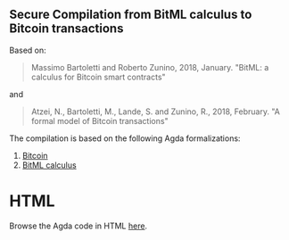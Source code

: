 ## Secure Compilation from BitML calculus to Bitcoin transactions

Based on:
> Massimo Bartoletti and Roberto Zunino, 2018, January.
> "BitML: a calculus for Bitcoin smart contracts"

and
> Atzei, N., Bartoletti, M., Lande, S. and Zunino, R., 2018, February.
> "A formal model of Bitcoin transactions"

The compilation is based on the following Agda formalizations:
1. [Bitcoin](https://github.com/omelkonian/formal-bitcoin)
2. [BitML calculus](https://github.com/omelkonian/formal-bitml)

# HTML
Browse the Agda code in HTML [here](http://omelkonian.github.io/formal-bitml-to-utxo).
